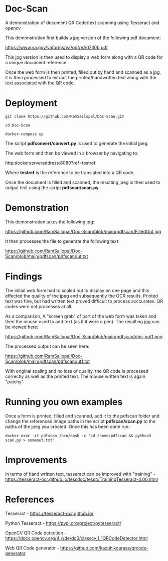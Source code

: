 # Doc-Scan

A demonstration of document QR Code/text scanning using Tesseract and opencv

This demonstration first builds a jpg version of the following pdf document:

https://www.va.gov/vaforms/va/pdf/VA0730b.pdf

This jpg version is then used to display a web form along with a QR code for a unique document reference.

Once the web form is then printed, filled out by hand and scanned as a jpg, it is then processed to extract the printed/handwritten text along with the text associated with the QR code.

# Deployment

    git clone https://github.com/RamSailopal/Doc-Scan.git
    
    cd Doc-Scan
    
    docker-compose up
    

The script **pdfconvert/convert.py** is used to generate the initial jpeg.

The web form and then be viewed in a browser by navigating to:

http:dockerserveraddress:8080?ref=testref

Where **testref** is the reference to be translated into a QR code.

Once the document is filled and scanned, the resulting jpeg is then used to output text using the script **pdfscan/scan.py**

# Demonstration

This demonstration takes the following jpg:

https://github.com/RamSailopal/Doc-Scan/blob/main/pdfscan/FilledOut.jpg

It then processes the file to generate the following text

https://github.com/RamSailopal/Doc-Scan/blob/main/pdfscan/pdfscanout.txt

# Findings

The initial web form had to scaled out to display on one page and this effected the quality of the jpeg and subsequently the OCR results. Printed text was fine, but had written text proved difficult to process acccurates. QR codes were not processes at all.

As a comparison, A "screen grab" of part of the web form was taken and then the mouse used to add text (as if it were a pen). The resulting jgg can be viewed here:

https://github.com/RamSailopal/Doc-Scan/blob/main/pdfscan/doc-out1.png

The processed output can be seen here:

https://github.com/RamSailopal/Doc-Scan/blob/main/pdfscan/pdfscanout1.txt

With original scaling and no loss of quality, the QR code is processed correctly as well as the printed text. The mouse written text is again "patchy"

# Running you own examples

Once a form is printed, filled and scanned, add it to the pdfscan folder and change the referenced image paths in the script **pdfscan/scan.py** to the paths of the jpeg you created. Once this has been done run:

    docker exec -it pdfscan /bin/bash -c 'cd /home/pdfscan && python3 scan.py > someout.txt'

# Improvements

In terms of hand written text, tesseract can be improved with "training" - https://tesseract-ocr.github.io/tessdoc/tess4/TrainingTesseract-4.00.html

# References

Tesseract - https://tesseract-ocr.github.io/

Python Tesseract - https://pypi.org/project/pytesseract/

OpenCV QR Code detection - https://docs.opencv.org/4.x/de/dc3/classcv_1_1QRCodeDetector.html

Web QR Code generator - https://github.com/kazuhikoarase/qrcode-generator


